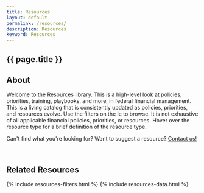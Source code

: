 ```yaml
---
title: Resources
layout: default
permalink: /resources/
description: Resources
keyword: Resources
---
```


<section class="usa-hero grid-container about-the-council margin-bottom-5">
    <div class="grid-row grid-gap padding-top-6 padding-bottom-6">
        <div class="grid-col-10 grid-offset-1">
            <div class="priority-tag-line">
                <h1 class="margin-0 font-ui-2xl">{{ page.title }}</h1>
            </div>
        </div>
    </div>
</section>

<section class="usa-graphic-list">
    <div class="grid-container">
        <h2 class="margin-bottom-0">About</h2>
        <div class="usa-graphic-list__row grid-row grid-gap margin-0">
            <p class="padding-top-1 margin-0">Welcome to the Resources library. This is a high-level look at policies, priorities, training, playbooks, and more, in federal financial
            management. This is a living catalog that is consistently updated as policies, priorities, and resources evolve. Use the filters on the le to browse. It is not exhaustive of all applicable financial policies, priorities, or resources. Hover over the resource type for a brief definition of the
                resource type.</p>
            <p class="padding-top-1 margin-0">Can't find what you're looking for? Want to suggest a resource? <a href="mailto:CFOC.support@gsa.gov">Contact us!</a></p>
            <br>
        </div>
        <h2 class="margin-bottom-0">Related Resources</h2>
    </div>
</section>
<section class="usa-graphic-list margin-bottom-4 margin-top-4">
    <div class="grid-container">
        <div class="usa-graphic-list__row grid-row grid-gap">
            {% include resources-filters.html %}
            {% include resources-data.html %}
        </div>
    </div>
</section>